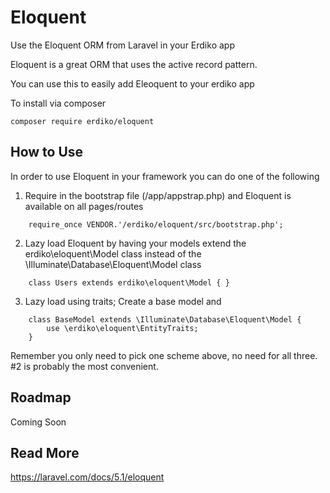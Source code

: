 # Eloquent
Use the Eloquent ORM from Laravel in your Erdiko app

Eloquent is a great ORM that uses the active record pattern.

You can use this to easily add Eleoquent to your erdiko app

To install via composer

    composer require erdiko/eloquent

How to Use
----------

In order to use Eloquent in your framework you can do one of the following

1. Require in the bootstrap file (/app/appstrap.php) and Eloquent is available on all pages/routes
```
    require_once VENDOR.'/erdiko/eloquent/src/bootstrap.php';
```

2. Lazy load Eloquent by having your models extend the erdiko\eloquent\Model class instead of the \Illuminate\Database\Eloquent\Model class
```
    class Users extends erdiko\eloquent\Model { }
```

3. Lazy load using traits; Create a base model and 
```
    class BaseModel extends \Illuminate\Database\Eloquent\Model {
        use \erdiko\eloquent\EntityTraits;
    }
```

Remember you only need to pick one scheme above, no need for all three.  #2 is probably the most convenient.

Roadmap
-------

Coming Soon

Read More
---------

https://laravel.com/docs/5.1/eloquent

